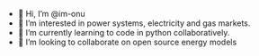 - 👋 Hi, I’m @im-onu
- 👀 I’m interested in power systems, electricity and gas markets.
- 🌱 I’m currently learning to code in python collaboratively.
- 💞️ I’m looking to collaborate on open source energy models

<!---
im-onu/im-onu is a ✨ special ✨ repository because its `README.md` (this file) appears on your GitHub profile.
You can click the Preview link to take a look at your changes.
--->
